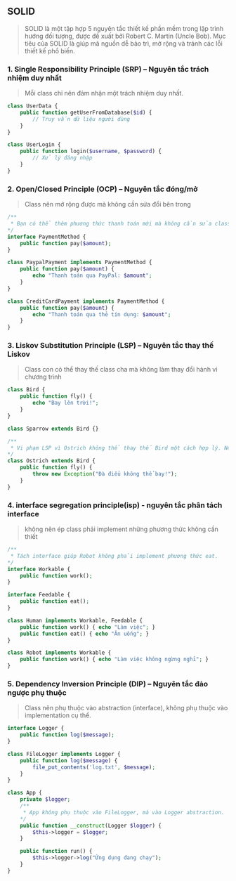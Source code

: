 ## SOLID
> SOLID là một tập hợp 5 nguyên tắc thiết kế phần mềm trong lập trình hướng đối tượng, được đề xuất bởi Robert C. Martin (Uncle Bob). Mục tiêu của SOLID là giúp mã nguồn dễ bảo trì, mở rộng và tránh các lỗi thiết kế phổ biến.

### 1. Single Responsibility Principle (SRP) – Nguyên tắc trách nhiệm duy nhất
> Mỗi class chỉ nên đảm nhận một trách nhiệm duy nhất.

```php
class UserData {
    public function getUserFromDatabase($id) {
        // Truy vấn dữ liệu người dùng
    }
}

class UserLogin {
    public function login($username, $password) {
        // Xử lý đăng nhập
    }
}

```
### 2. Open/Closed Principle (OCP) – Nguyên tắc đóng/mở
> Class nên mở rộng được mà không cần sửa đổi bên trong
```php
/**
 * Bạn có thể thêm phương thức thanh toán mới mà không cần sửa class hiện tại.
*/
interface PaymentMethod {
    public function pay($amount);
}

class PaypalPayment implements PaymentMethod {
    public function pay($amount) {
        echo "Thanh toán qua PayPal: $amount";
    }
}

class CreditCardPayment implements PaymentMethod {
    public function pay($amount) {
        echo "Thanh toán qua thẻ tín dụng: $amount";
    }
}

```
### 3. Liskov Substitution Principle (LSP) – Nguyên tắc thay thế Liskov
> Class con có thể thay thế class cha mà không làm thay đổi hành vi chương trình
```php
class Bird {
    public function fly() {
        echo "Bay lên trời!";
    }
}

class Sparrow extends Bird {}

/**
 * Vi phạm LSP vì Ostrich không thể thay thế Bird một cách hợp lý. Nên tách Bird thành interface Flyable.
*/
class Ostrich extends Bird {
    public function fly() {
        throw new Exception("Đà điểu không thể bay!");
    }
}
```
### 4. interface segregation principle(isp) - nguyên tắc phân tách interface
> không nên ép class phải implement những phương thức không cần thiết
```php
/**
 * Tách interface giúp Robot không phải implement phương thức eat.
*/
interface Workable {
    public function work();
}

interface Feedable {
    public function eat();
}

class Human implements Workable, Feedable {
    public function work() { echo "Làm việc"; }
    public function eat() { echo "Ăn uống"; }
}

class Robot implements Workable {
    public function work() { echo "Làm việc không ngừng nghỉ"; }
}

```
### 5. Dependency Inversion Principle (DIP) – Nguyên tắc đảo ngược phụ thuộc
> Class nên phụ thuộc vào abstraction (interface), không phụ thuộc vào implementation cụ thể.
```php
interface Logger {
    public function log($message);
}

class FileLogger implements Logger {
    public function log($message) {
        file_put_contents('log.txt', $message);
    }
}

class App {
    private $logger;
    /**
     * App không phụ thuộc vào FileLogger, mà vào Logger abstraction.
    */
    public function __construct(Logger $logger) {
        $this->logger = $logger;
    }

    public function run() {
        $this->logger->log("Ứng dụng đang chạy");
    }
}
```
